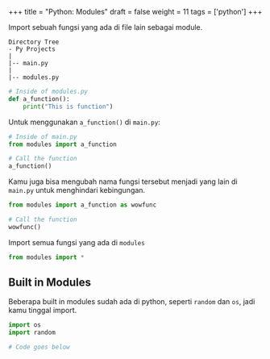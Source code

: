 +++
title = "Python: Modules"
draft = false
weight = 11
tags = ['python']
+++

Import sebuah fungsi yang ada di file lain sebagai module.

```
Directory Tree
- Py Projects
|
|-- main.py
|
|-- modules.py
```
```py
# Inside of modules.py
def a_function():
    print("This is function")
```

Untuk menggunakan `a_function()` di `main.py`:
```py
# Inside of main.py
from modules import a_function

# Call the function
a_function()
```

Kamu juga bisa mengubah nama fungsi tersebut menjadi yang lain di `main.py` untuk menghindari kebingungan.
```py
from modules import a_function as wowfunc

# Call the function
wowfunc()
```

Import semua fungsi yang ada di `modules`
```py
from modules import *
```

## Built in Modules

Beberapa built in modules sudah ada di python, seperti `random` dan `os`, jadi kamu tinggal import.

```py
import os
import random

# Code goes below
```